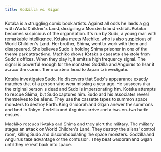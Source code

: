 ```yaml
---
title: Godzilla vs. Gigan
---
```


Kotaka is a struggling comic book artists. Against all odds he lands a gig with
World Children's Land, designing a Monster Island exhibit. Kotaka becomes
suspicious of the organization. It's run by Sudo, a young man with remarkable
intelligence. Kotaka meets Machiko, who is also suspicious of World Children's
Land. Her brother, Shima, went to work with them and disappeared. She believes
Sudo is holding Shima prisoner in one of the theme park attractions. Machiko
shows Kotaka a cassette she stole from Sudo's offices. When they play it, it
emits a high frequency signal. The signal is powerful enough for the monsters
Godzilla and Anguirus to hear it across the ocean. The monsters head to Japan to
investigate.

Kotaka investigates Sudo. He discovers that Sudo's appearance exactly matches
that of a person who went missing a year ago. He suspects that the original
person is dead and Sudo is impersonating him. Kotaka attempts to rescue Shima,
but Sudo captures him. Sudo and his associates reveal themselves to be aliens.
They use the cassette tapes to summon space monsters to destroy Earth. King
Ghidorah and Gigan answer the summons and land in Tokyo. Godzilla and Anguirus
arrive and a two-on-two battle ensues.

Machiko rescues Kotaka and Shima and they alert the military. The military
stages an attack on World Children's Land. They destroy the aliens' control
room, killing Sudo and discombobulating the space monsters. Godzilla and
Anguirus take advantage of the confusion. They beat Ghidorah and Gigan until
they retreat back into space.
